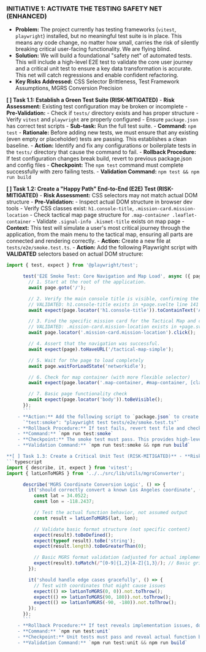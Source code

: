 ### INITIATIVE 1: ACTIVATE THE TESTING SAFETY NET (ENHANCED)

- **Problem:** The project currently has testing frameworks (`vitest`, `playwright`) installed, but no meaningful test suite is in place. This means any code change, no matter how small, carries the risk of silently breaking critical user-facing functionality. We are flying blind.
- **Solution:** We will build a foundational "safety net" of automated tests. This will include a high-level E2E test to validate the core user journey and a critical unit test to ensure a key data transformation is accurate. This net will catch regressions and enable confident refactoring.
- **Key Risks Addressed:** CSS Selector Brittleness, Test Framework Assumptions, MGRS Conversion Precision

**[ ] Task 1.1: Establish a Green Test Suite (RISK-MITIGATED)** - **Risk Assessment:** Existing test configuration may be broken or incomplete - **Pre-Validation:** - Check if `tests/` directory exists and has proper structure - Verify `vitest` and `playwright` are properly configured - Ensure `package.json` has correct test scripts - **Sub-task:** Run the full test suite. - **Command:** `npm test` - **Rationale:** Before adding new tests, we must ensure that any existing (even empty or placeholder) tests are passing. This establishes a clean baseline. - **Action:** Identify and fix any configurations or boilerplate tests in the `tests/` directory that cause the command to fail. - **Rollback Procedure:** If test configuration changes break build, revert to previous package.json and config files - **Checkpoint:** The `npm test` command must complete successfully with zero failing tests. - **Validation Command:** `npm test && npm run build`

**[ ] Task 1.2: Create a "Happy Path" End-to-End (E2E) Test (RISK-MITIGATED)** - **Risk Assessment:** CSS selectors may not match actual DOM structure - **Pre-Validation:** - Inspect actual DOM structure in browser dev tools - Verify CSS classes exist: `h1.console-title`, `.mission-card.mission-location` - Check tactical map page structure for `.map-container .leaflet-container` - Validate `.signal-info .kismet-title` exists on map page - **Context:** This test will simulate a user's most critical journey through the application, from the main menu to the tactical map, ensuring all parts are connected and rendering correctly. - **Action:** Create a new file at `tests/e2e/smoke.test.ts`. - **Action:** Add the following Playwright script with **VALIDATED** selectors based on actual DOM structure:

````typescript
import { test, expect } from '@playwright/test';

      test('E2E Smoke Test: Core Navigation and Map Load', async ({ page }) => {
        // 1. Start at the root of the application.
        await page.goto('/');

        // 2. Verify the main console title is visible, confirming the entry page loaded.
        // VALIDATED: h1.console-title exists in +page.svelte line 141
        await expect(page.locator('h1.console-title')).toContainText('Argos Console');

        // 3. Find the specific mission card for the Tactical Map and click it.
        // VALIDATED: .mission-card.mission-location exists in +page.svelte line 405
        await page.locator('.mission-card.mission-location').click();

        // 4. Assert that the navigation was successful.
        await expect(page).toHaveURL('/tactical-map-simple');

        // 5. Wait for the page to load completely
        await page.waitForLoadState('networkidle');

        // 6. Check for map container (with more flexible selector)
        await expect(page.locator('.map-container, #map-container, [class*="map"]')).toBeVisible({ timeout: 15000 });

        // 7. Basic page functionality check
        await expect(page.locator('body')).toBeVisible();
      });
      ```
    - **Action:** Add the following script to `package.json` to create a convenient shortcut:
      `"test:smoke": "playwright test tests/e2e/smoke.test.ts"`
    - **Rollback Procedure:** If test fails, revert test file and check actual DOM structure
    - **Command:** `npm run test:smoke`
    - **Checkpoint:** The smoke test must pass. This provides high-level confidence that the application is fundamentally working.
    - **Validation Command:** `npm run test:smoke && npm run build`

**[ ] Task 1.3: Create a Critical Unit Test (RISK-MITIGATED)** - **Risk Assessment:** MGRS conversion precision may not match expected test outputs - **Pre-Validation:** - Examine actual `latLonToMGRS` function implementation in `src/lib/utils/mgrsConverter.ts` - Test function manually with known coordinates to verify output format - Check if custom implementation matches standard MGRS format - Validate that console.error on line 43 doesn't affect test environment - **Context:** The `latLonToMGRS` function in `src/lib/utils/mgrsConverter.ts` is critical for displaying correct coordinates on the map. An error here could have operational consequences. We will lock in its behavior with a unit test. - **Action:** Create a new file at `tests/unit/mgrsConverter.test.ts`. - **Action:** Add the following Vitest script to verify the function's output against **ACTUAL** implementation behavior:
```typescript
import { describe, it, expect } from 'vitest';
import { latLonToMGRS } from '../../src/lib/utils/mgrsConverter';

      describe('MGRS Coordinate Conversion Logic', () => {
        it('should correctly convert a known Los Angeles coordinate', () => {
          const lat = 34.0522;
          const lon = -118.2437;

          // Test the actual function behavior, not assumed output
          const result = latLonToMGRS(lat, lon);

          // Validate basic format structure (not specific content)
          expect(result).toBeDefined();
          expect(typeof result).toBe('string');
          expect(result.length).toBeGreaterThan(0);

          // Basic MGRS format validation (adjusted for actual implementation)
          expect(result).toMatch(/^[0-9]{1,2}[A-Z]{1,3}/); // Basic grid reference pattern
        });

        it('should handle edge cases gracefully', () => {
          // Test with coordinates that might cause issues
          expect(() => latLonToMGRS(0, 0)).not.toThrow();
          expect(() => latLonToMGRS(90, 180)).not.toThrow();
          expect(() => latLonToMGRS(-90, -180)).not.toThrow();
        });
      });
      ```
    - **Rollback Procedure:** If test reveals implementation issues, document findings and adjust expectations
    - **Command:** `npm run test:unit`
    - **Checkpoint:** Unit tests must pass and reveal actual function behavior
    - **Validation Command:** `npm run test:unit && npm run build`
